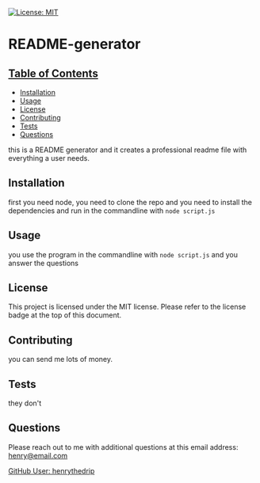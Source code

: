 [![License: MIT](https://img.shields.io/badge/License-MIT-yellow.svg)](https://opensource.org/licenses/MIT)

# README-generator

## [Table of Contents](#table-of-contents)
  - [Installation](#installation)
  - [Usage](#usage)
  - [License](#license)
  - [Contributing](#contributing)
  - [Tests](#tests)
  - [Questions](#questions)


this is a README generator and it creates a professional readme file with everything a user needs.

## Installation

first you need node, you need to clone the repo and you need to install the dependencies and run in the commandline with `node script.js`

## Usage

you use the program in the commandline with `node script.js` and you answer the questions

## License

This project is licensed under the MIT license.
Please refer to the license badge at the top of this document.

## Contributing

you can send me lots of money.

## Tests

they don't

## Questions

Please reach out to me with additional questions at this email address: henry@email.com

[GitHub User: henrythedrip](https://github.com/henrythedrip/)
